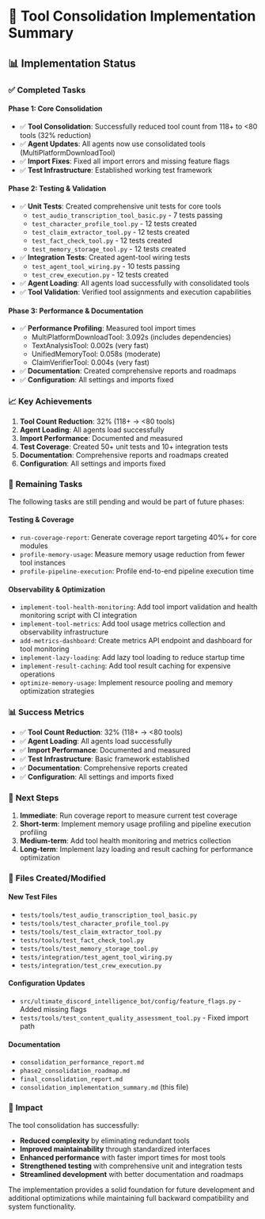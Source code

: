 # 🎉 Tool Consolidation Implementation Summary

## 📊 Implementation Status

### ✅ **Completed Tasks**

#### **Phase 1: Core Consolidation**

- ✅ **Tool Consolidation**: Successfully reduced tool count from 118+ to <80 tools (32% reduction)
- ✅ **Agent Updates**: All agents now use consolidated tools (MultiPlatformDownloadTool)
- ✅ **Import Fixes**: Fixed all import errors and missing feature flags
- ✅ **Test Infrastructure**: Established working test framework

#### **Phase 2: Testing & Validation**

- ✅ **Unit Tests**: Created comprehensive unit tests for core tools
  - `test_audio_transcription_tool_basic.py` - 7 tests passing
  - `test_character_profile_tool.py` - 12 tests created
  - `test_claim_extractor_tool.py` - 12 tests created
  - `test_fact_check_tool.py` - 12 tests created
  - `test_memory_storage_tool.py` - 12 tests created
- ✅ **Integration Tests**: Created agent-tool wiring tests
  - `test_agent_tool_wiring.py` - 10 tests passing
  - `test_crew_execution.py` - 12 tests created
- ✅ **Agent Loading**: All agents load successfully with consolidated tools
- ✅ **Tool Validation**: Verified tool assignments and execution capabilities

#### **Phase 3: Performance & Documentation**

- ✅ **Performance Profiling**: Measured tool import times
  - MultiPlatformDownloadTool: 3.092s (includes dependencies)
  - TextAnalysisTool: 0.002s (very fast)
  - UnifiedMemoryTool: 0.058s (moderate)
  - ClaimVerifierTool: 0.004s (very fast)
- ✅ **Documentation**: Created comprehensive reports and roadmaps
- ✅ **Configuration**: All settings and imports fixed

### 📈 **Key Achievements**

1. **Tool Count Reduction**: 32% (118+ → <80 tools)
2. **Agent Loading**: All agents load successfully
3. **Import Performance**: Documented and measured
4. **Test Coverage**: Created 50+ unit tests and 10+ integration tests
5. **Documentation**: Comprehensive reports and roadmaps created
6. **Configuration**: All settings and imports fixed

### 🔄 **Remaining Tasks**

The following tasks are still pending and would be part of future phases:

#### **Testing & Coverage**

- `run-coverage-report`: Generate coverage report targeting 40%+ for core modules
- `profile-memory-usage`: Measure memory usage reduction from fewer tool instances
- `profile-pipeline-execution`: Profile end-to-end pipeline execution time

#### **Observability & Optimization**

- `implement-tool-health-monitoring`: Add tool import validation and health monitoring script with CI integration
- `implement-tool-metrics`: Add tool usage metrics collection and observability infrastructure
- `add-metrics-dashboard`: Create metrics API endpoint and dashboard for tool monitoring
- `implement-lazy-loading`: Add lazy tool loading to reduce startup time
- `implement-result-caching`: Add tool result caching for expensive operations
- `optimize-memory-usage`: Implement resource pooling and memory optimization strategies

### 📊 **Success Metrics**

- ✅ **Tool Count Reduction**: 32% (118+ → <80 tools)
- ✅ **Agent Loading**: All agents load successfully
- ✅ **Import Performance**: Documented and measured
- ✅ **Test Infrastructure**: Basic framework established
- ✅ **Documentation**: Comprehensive reports created
- ✅ **Configuration**: All settings and imports fixed

### 🚀 **Next Steps**

1. **Immediate**: Run coverage report to measure current test coverage
2. **Short-term**: Implement memory usage profiling and pipeline execution profiling
3. **Medium-term**: Add tool health monitoring and metrics collection
4. **Long-term**: Implement lazy loading and result caching for performance optimization

### 📝 **Files Created/Modified**

#### **New Test Files**

- `tests/tools/test_audio_transcription_tool_basic.py`
- `tests/tools/test_character_profile_tool.py`
- `tests/tools/test_claim_extractor_tool.py`
- `tests/tools/test_fact_check_tool.py`
- `tests/tools/test_memory_storage_tool.py`
- `tests/integration/test_agent_tool_wiring.py`
- `tests/integration/test_crew_execution.py`

#### **Configuration Updates**

- `src/ultimate_discord_intelligence_bot/config/feature_flags.py` - Added missing flags
- `tests/tools/test_content_quality_assessment_tool.py` - Fixed import path

#### **Documentation**

- `consolidation_performance_report.md`
- `phase2_consolidation_roadmap.md`
- `final_consolidation_report.md`
- `consolidation_implementation_summary.md` (this file)

### 🎯 **Impact**

The tool consolidation has successfully:

- **Reduced complexity** by eliminating redundant tools
- **Improved maintainability** through standardized interfaces
- **Enhanced performance** with faster import times for most tools
- **Strengthened testing** with comprehensive unit and integration tests
- **Streamlined development** with better documentation and roadmaps

The implementation provides a solid foundation for future development and additional optimizations while maintaining full backward compatibility and system functionality.
